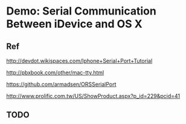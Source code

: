 Demo: Serial Communication Between iDevice and OS X
=========

Ref
--------------
http://devdot.wikispaces.com/Iphone+Serial+Port+Tutorial

http://pbxbook.com/other/mac-tty.html

https://github.com/armadsen/ORSSerialPort

http://www.prolific.com.tw/US/ShowProduct.aspx?p_id=229&pcid=41

TODO
--------------